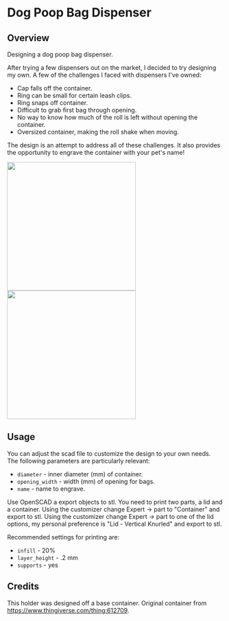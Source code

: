 # Dog Poop Bag Dispenser

## Overview

Designing a dog poop bag dispenser.

After trying a few dispensers out on the market, I decided to
try designing my own. A few of the challenges I faced with dispensers 
I've owned:

* Cap falls off the container.
* Ring can be small for certain leash clips.
* Ring snaps off container.
* Difficult to grab first bag through opening.
* No way to know how much of the roll is left without opening the container.
* Oversized container, making the roll shake when moving.

The design is an attempt to address all of these challenges. It also provides the
opportunity to engrave the container with your pet's name!

<img src="https://user-images.githubusercontent.com/6743515/124312076-be2be300-db3c-11eb-81c5-5ee2d98367aa.PNG" width="300"><img src="https://user-images.githubusercontent.com/6743515/124312068-bb30f280-db3c-11eb-8bfa-4cc88c3df2ac.PNG" width="300">

## Usage
You can adjust the scad file to customize the design to your own needs. The following parameters
are particularly relevant:

* `diameter` - inner diameter (mm) of container.
* `opening_width` - width (mm) of opening for bags.
* `name` - name to engrave.

Use OpenSCAD a export objects to stl. You need to print two parts, a lid and a container. 
Using the customizer change Expert -> part to "Container" and export to stl.
Using the customizer change Expert -> part to one of the lid options, my personal preference
is "Lid - Vertical Knurled" and export to stl.

Recommended settings for printing are:

* `infill` - 20%
* `layer_height` - .2 mm
* `supports` - yes


## Credits

This holder was designed off a base container.
Original container from https://www.thingiverse.com/thing:612709.

